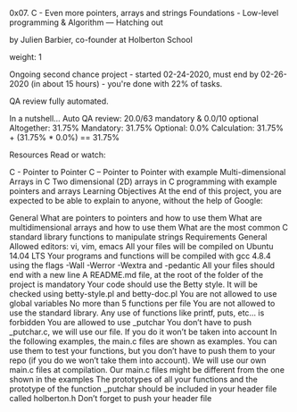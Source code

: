 0x07. C - Even more pointers, arrays and strings
 Foundations - Low-level programming & Algorithm ― Hatching out

 by Julien Barbier, co-founder at Holberton School

 weight: 1

 Ongoing second chance project - started 02-24-2020, must end by 02-26-2020 (in about 15 hours) - you're done with 22% of tasks.

 QA review fully automated.

In a nutshell…
Auto QA review: 20.0/63 mandatory & 0.0/10 optional
Altogether:  31.75%
Mandatory: 31.75%
Optional: 0.0%
Calculation:  31.75% + (31.75% * 0.0%)  == 31.75%


Resources
Read or watch:

C - Pointer to Pointer
C – Pointer to Pointer with example
Multi-dimensional Arrays in C
Two dimensional (2D) arrays in C programming with example
pointers and arrays
Learning Objectives
At the end of this project, you are expected to be able to explain to anyone, without the help of Google:

General
What are pointers to pointers and how to use them
What are multidimensional arrays and how to use them
What are the most common C standard library functions to manipulate strings
Requirements
General
Allowed editors: vi, vim, emacs
All your files will be compiled on Ubuntu 14.04 LTS
Your programs and functions will be compiled with gcc 4.8.4 using the flags -Wall -Werror -Wextra and -pedantic
All your files should end with a new line
A README.md file, at the root of the folder of the project is mandatory
Your code should use the Betty style. It will be checked using betty-style.pl and betty-doc.pl
You are not allowed to use global variables
No more than 5 functions per file
You are not allowed to use the standard library. Any use of functions like printf, puts, etc… is forbidden
You are allowed to use _putchar
You don’t have to push _putchar.c, we will use our file. If you do it won’t be taken into account
In the following examples, the main.c files are shown as examples. You can use them to test your functions, but you don’t have to push them to your repo (if you do we won’t take them into account). We will use our own main.c files at compilation. Our main.c files might be different from the one shown in the examples
The prototypes of all your functions and the prototype of the function _putchar should be included in your header file called holberton.h
Don’t forget to push your header file